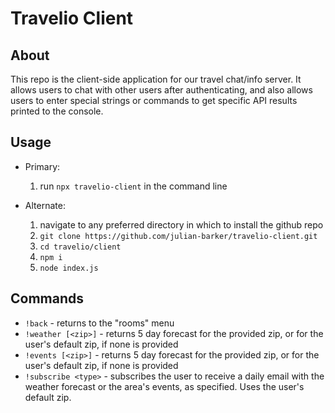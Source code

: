 # Travelio Client

## About

This repo is the client-side application for our travel chat/info server. It allows users to chat with other users after authenticating, and also allows users to enter special strings or commands to get specific API results printed to the console.

## Usage

- Primary:
  1. run `npx travelio-client` in the command line

- Alternate:
  1. navigate to any preferred directory in which to install the github repo
  2. `git clone https://github.com/julian-barker/travelio-client.git`
  3. `cd travelio/client`
  4. `npm i`
  5. `node index.js`

## Commands

- `!back` - returns to the "rooms" menu
- `!weather [<zip>]` - returns 5 day forecast for the provided zip, or for the user's default zip, if none is provided
- `!events [<zip>]` - returns 5 day forecast for the provided zip, or for the user's default zip, if none is provided
- `!subscribe <type>` - subscribes the user to receive a daily email with the weather forecast or the area's events, as specified. Uses the user's default zip.
